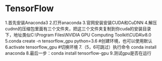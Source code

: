 # TensorFlow
1.首先安装Anaconda3
2.打开anaconda
3.官网安装安装CUDA和CuDNN
4.解压cudnn的压缩包里面有三个文件夹，把这三个文件夹复制到你cuda的安装目录下，地址类似C:\Program Files\NVIDIA GPU Computing Toolkit\CUDA\v8.0
5.conda create -n tensorflow_gpu python=3.6 #创建环境，也可以使用默认
6.activate tensorflow_gpu #切换环境
7.（5，6可跳过）执行命令 conda install anaconda
8.最后一步：conda install tensorflow-gpu
9.测试gpu是否在运行
